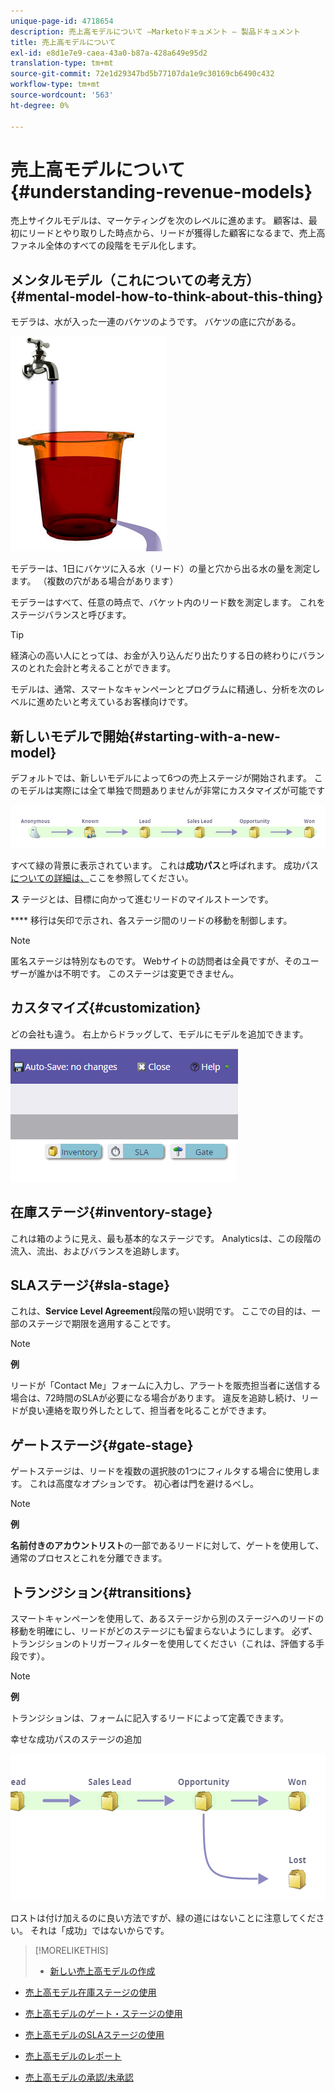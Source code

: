 ```yaml
---
unique-page-id: 4718654
description: 売上高モデルについて —Marketoドキュメント — 製品ドキュメント
title: 売上高モデルについて
exl-id: e8d1e7e9-caea-43a0-b87a-428a649e95d2
translation-type: tm+mt
source-git-commit: 72e1d29347bd5b77107da1e9c30169cb6490c432
workflow-type: tm+mt
source-wordcount: '563'
ht-degree: 0%

---
```


# 売上高モデルについて{#understanding-revenue-models}

売上サイクルモデルは、マーケティングを次のレベルに進めます。 顧客は、最初にリードとやり取りした時点から、リードが獲得した顧客になるまで、売上高ファネル全体のすべての段階をモデル化します。

## メンタルモデル（これについての考え方） {#mental-model-how-to-think-about-this-thing}

モデラは、水が入った一連のバケツのようです。 バケツの底に穴がある。

![](assets/image2015-6-12-10-3a14-3a4.png)

モデラーは、1日にバケツに入る水（リード）の量と穴から出る水の量を測定します。 （複数の穴がある場合があります）

モデラーはすべて、任意の時点で、バケット内のリード数を測定します。 これをステージバランスと呼びます。

>[!TIP]
>
>経済心の高い人にとっては、お金が入り込んだり出たりする日の終わりにバランスのとれた会計と考えることができます。

モデルは、通常、スマートなキャンペーンとプログラムに精通し、分析を次のレベルに進めたいと考えているお客様向けです。

## 新しいモデルで開始{#starting-with-a-new-model}

デフォルトでは、新しいモデルによって6つの売上ステージが開始されます。 このモデルは実際には全て単独で問題ありませんが非常にカスタマイズが可能です

![](assets/image2015-6-12-9-3a43-3a11.png)

すべて緑の背景に表示されています。 これは&#x200B;**成功パス**&#x200B;と呼ばれます。 成功パス[についての詳細は、](/help/marketo/product-docs/reporting/revenue-cycle-analytics/revenue-cycle-models/understanding-revenue-model-success-path.md)ここを参照してください。

**ス** テージとは、目標に向かって進むリードのマイルストーンです。

**** 移行は矢印で示され、各ステージ間のリードの移動を制御します。

>[!NOTE]
>
>匿名ステージは特別なものです。 Webサイトの訪問者は全員ですが、そのユーザーが誰かは不明です。 このステージは変更できません。

## カスタマイズ{#customization}

どの会社も違う。 右上からドラッグして、モデルにモデルを追加できます。

![](assets/image2015-6-12-9-3a45-3a36.png)

## 在庫ステージ{#inventory-stage}

これは箱のように見え、最も基本的なステージです。 Analyticsは、この段階の流入、流出、およびバランスを追跡します。

## SLAステージ{#sla-stage}

これは、**Service Level Agreement**&#x200B;段階の短い説明です。 ここでの目的は、一部のステージで期限を適用することです。

>[!NOTE]
>
>**例**
>
>リードが「Contact Me」フォームに入力し、アラートを販売担当者に送信する場合は、72時間のSLAが必要になる場合があります。 違反を追跡し続け、リードが良い連絡を取り外したとして、担当者を叱ることができます。

## ゲートステージ{#gate-stage}

ゲートステージは、リードを複数の選択肢の1つにフィルタする場合に使用します。 これは高度なオプションです。 初心者は門を避けるべし。

>[!NOTE]
>
>**例**
>
>**名前付きのアカウントリスト**&#x200B;の一部であるリードに対して、ゲートを使用して、通常のプロセスとこれを分離できます。

## トランジション{#transitions}

スマートキャンペーンを使用して、あるステージから別のステージへのリードの移動を明確にし、リードがどのステージにも留まらないようにします。 必ず、トランジションのトリガーフィルターを使用してください（これは、評価する手段です）。

>[!NOTE]
>
>**例**
>
>トランジションは、フォームに記入するリードによって定義できます。

幸せな成功パスのステージの追加

![](assets/image2015-6-12-10-3a10-3a26.png)

ロストは付け加えるのに良い方法ですが、緑の道にはないことに注意してください。 それは「成功」ではないからです。

>[!MORELIKETHIS]
>
>* [新しい売上高モデルの作成](/help/marketo/product-docs/reporting/revenue-cycle-analytics/revenue-cycle-models/create-a-new-revenue-model.md)
   >
   >
* [売上高モデル在庫ステージの使用](/help/marketo/product-docs/reporting/revenue-cycle-analytics/revenue-cycle-models/using-revenue-model-inventory-stages.md)
   >
   >
* [売上高モデルのゲート・ステージの使用](/help/marketo/product-docs/reporting/revenue-cycle-analytics/revenue-cycle-models/using-revenue-model-gate-stages.md)
   >
   >
* [売上高モデルのSLAステージの使用](/help/marketo/product-docs/reporting/revenue-cycle-analytics/revenue-cycle-models/using-revenue-model-sla-stages.md)
   >
   >
* [売上高モデルのレポート](/help/marketo/product-docs/reporting/revenue-cycle-analytics/revenue-cycle-models/report-on-your-revenue-model.md)
   >
   >
* [売上高モデルの承認/未承認](/help/marketo/product-docs/reporting/revenue-cycle-analytics/revenue-cycle-models/approve-unapprove-a-revenue-model.md)

